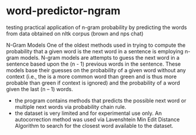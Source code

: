 # word-predictor-ngram
testing practical application of n-gram probability by predicting the words from data obtained on nltk corpus (brown and nps chat)


N-Gram Models
One of the oldest methods used in trying to compute the probability that a given word is the next word in a sentence is employing n-gram models. N-gram models are attempts to guess the next word in a sentence based upon the (n - 1) previous words in the sentence. These models base their guesses on the probability of a given word without any context (i.e., the is a more common word than green and is thus more probable than green if context is ignored) and the probability of a word given the last (n – 1) words. 

- the program contains methods that predicts the possible next word or multiple next words via probability chain rule.
- the dataset is very limited and for experimental use only. An autocorrection method was used via Lavenshtein Min Edit Distance Algorithm to search for the closest word available to the dataset.
